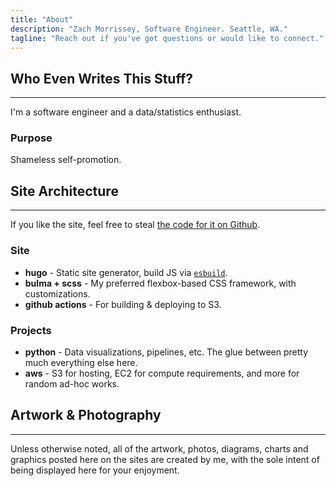 ```yaml
---
title: "About"
description: "Zach Morrissey, Software Engineer. Seattle, WA."
tagline: "Reach out if you've got questions or would like to connect."
---
```


## Who Even Writes This Stuff?

<hr>

I'm a software engineer and a data/statistics enthusiast.

### Purpose 

Shameless self-promotion.

## Site Architecture

<hr>

If you like the site, feel free to steal [the code for it on Github](https://github.com/zmsy/zmsy.co).


### Site

- **hugo** - Static site generator, build JS via [`esbuild`](https://esbuild.github.io/).
- **bulma + scss** - My preferred flexbox-based CSS framework, with customizations.
- **github actions** - For building & deploying to S3.

### Projects

- **python** - Data visualizations, pipelines, etc. The glue between pretty much everything else here.
- **aws** - S3 for hosting, EC2 for compute requirements, and more for random ad-hoc works.

## Artwork & Photography 
<hr class="hr-subtitle">

Unless otherwise noted, all of the artwork, photos, diagrams, charts and graphics posted here on the sites are created by me, with the sole intent of being displayed here for your enjoyment.
